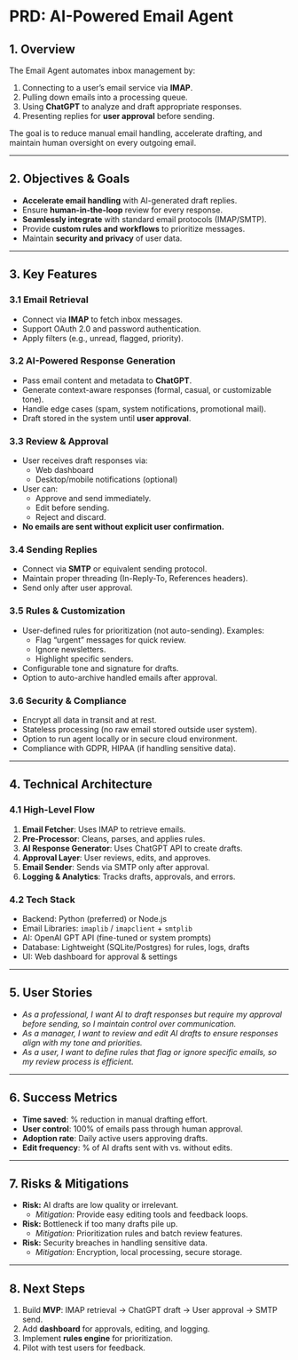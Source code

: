 # PRD: AI-Powered Email Agent  

## 1. Overview  
The Email Agent automates inbox management by:  
1. Connecting to a user’s email service via **IMAP**.  
2. Pulling down emails into a processing queue.  
3. Using **ChatGPT** to analyze and draft appropriate responses.  
4. Presenting replies for **user approval** before sending.  

The goal is to reduce manual email handling, accelerate drafting, and maintain human oversight on every outgoing email.  

---

## 2. Objectives & Goals  
- **Accelerate email handling** with AI-generated draft replies.  
- Ensure **human-in-the-loop** review for every response.  
- **Seamlessly integrate** with standard email protocols (IMAP/SMTP).  
- Provide **custom rules and workflows** to prioritize messages.  
- Maintain **security and privacy** of user data.  

---

## 3. Key Features  

### 3.1 Email Retrieval  
- Connect via **IMAP** to fetch inbox messages.  
- Support OAuth 2.0 and password authentication.  
- Apply filters (e.g., unread, flagged, priority).  

### 3.2 AI-Powered Response Generation  
- Pass email content and metadata to **ChatGPT**.  
- Generate context-aware responses (formal, casual, or customizable tone).  
- Handle edge cases (spam, system notifications, promotional mail).  
- Draft stored in the system until **user approval**.  

### 3.3 Review & Approval  
- User receives draft responses via:  
  - Web dashboard  
  - Desktop/mobile notifications (optional)  
- User can:  
  - Approve and send immediately.  
  - Edit before sending.  
  - Reject and discard.  
- **No emails are sent without explicit user confirmation.**  

### 3.4 Sending Replies  
- Connect via **SMTP** or equivalent sending protocol.  
- Maintain proper threading (In-Reply-To, References headers).  
- Send only after user approval.  

### 3.5 Rules & Customization  
- User-defined rules for prioritization (not auto-sending). Examples:  
  - Flag “urgent” messages for quick review.  
  - Ignore newsletters.  
  - Highlight specific senders.  
- Configurable tone and signature for drafts.  
- Option to auto-archive handled emails after approval.  

### 3.6 Security & Compliance  
- Encrypt all data in transit and at rest.  
- Stateless processing (no raw email stored outside user system).  
- Option to run agent locally or in secure cloud environment.  
- Compliance with GDPR, HIPAA (if handling sensitive data).  

---

## 4. Technical Architecture  

### 4.1 High-Level Flow  
1. **Email Fetcher**: Uses IMAP to retrieve emails.  
2. **Pre-Processor**: Cleans, parses, and applies rules.  
3. **AI Response Generator**: Uses ChatGPT API to create drafts.  
4. **Approval Layer**: User reviews, edits, and approves.  
5. **Email Sender**: Sends via SMTP only after approval.  
6. **Logging & Analytics**: Tracks drafts, approvals, and errors.  

### 4.2 Tech Stack  
- Backend: Python (preferred) or Node.js  
- Email Libraries: `imaplib` / `imapclient` + `smtplib`  
- AI: OpenAI GPT API (fine-tuned or system prompts)  
- Database: Lightweight (SQLite/Postgres) for rules, logs, drafts  
- UI: Web dashboard for approval & settings  

---

## 5. User Stories  

- *As a professional, I want AI to draft responses but require my approval before sending, so I maintain control over communication.*  
- *As a manager, I want to review and edit AI drafts to ensure responses align with my tone and priorities.*  
- *As a user, I want to define rules that flag or ignore specific emails, so my review process is efficient.*  

---

## 6. Success Metrics  
- **Time saved**: % reduction in manual drafting effort.  
- **User control**: 100% of emails pass through human approval.  
- **Adoption rate**: Daily active users approving drafts.  
- **Edit frequency**: % of AI drafts sent with vs. without edits.  

---

## 7. Risks & Mitigations  
- **Risk:** AI drafts are low quality or irrelevant.  
  - *Mitigation:* Provide easy editing tools and feedback loops.  
- **Risk:** Bottleneck if too many drafts pile up.  
  - *Mitigation:* Prioritization rules and batch review features.  
- **Risk:** Security breaches in handling sensitive data.  
  - *Mitigation:* Encryption, local processing, secure storage.  

---

## 8. Next Steps  
1. Build **MVP**: IMAP retrieval → ChatGPT draft → User approval → SMTP send.  
2. Add **dashboard** for approvals, editing, and logging.  
3. Implement **rules engine** for prioritization.  
4. Pilot with test users for feedback.  
